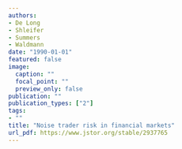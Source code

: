 ```yaml
---
authors:
- De Long
- Shleifer
- Summers
- Waldmann
date: "1990-01-01"
featured: false
image:
  caption: ""
  focal_point: ""
  preview_only: false
publication: ""
publication_types: ["2"]
tags:
- ""
title: "Noise trader risk in financial markets"
url_pdf: https://www.jstor.org/stable/2937765
---
```

